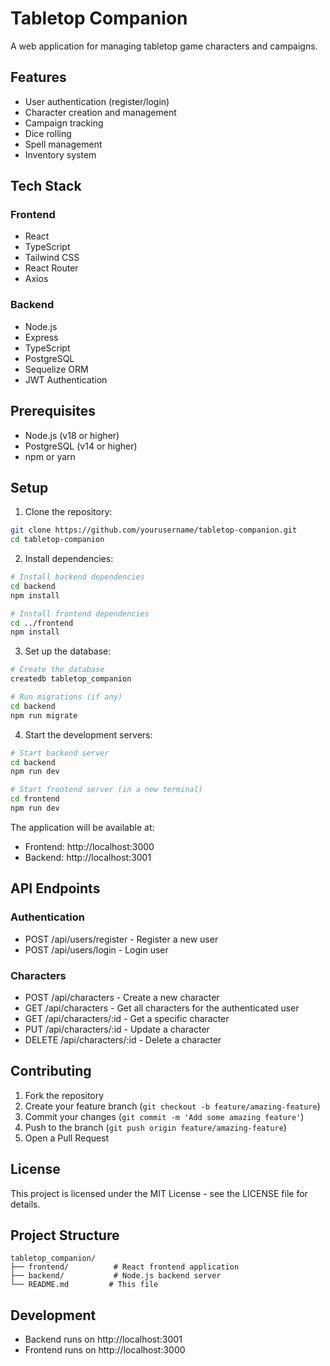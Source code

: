 # Tabletop Companion

A web application for managing tabletop game characters and campaigns.

## Features

- User authentication (register/login)
- Character creation and management
- Campaign tracking
- Dice rolling
- Spell management
- Inventory system

## Tech Stack

### Frontend
- React
- TypeScript
- Tailwind CSS
- React Router
- Axios

### Backend
- Node.js
- Express
- TypeScript
- PostgreSQL
- Sequelize ORM
- JWT Authentication

## Prerequisites

- Node.js (v18 or higher)
- PostgreSQL (v14 or higher)
- npm or yarn

## Setup

1. Clone the repository:
```bash
git clone https://github.com/yourusername/tabletop-companion.git
cd tabletop-companion
```

2. Install dependencies:
```bash
# Install backend dependencies
cd backend
npm install

# Install frontend dependencies
cd ../frontend
npm install
```

3. Set up the database:
```bash
# Create the database
createdb tabletop_companion

# Run migrations (if any)
cd backend
npm run migrate
```

4. Start the development servers:
```bash
# Start backend server
cd backend
npm run dev

# Start frontend server (in a new terminal)
cd frontend
npm run dev
```

The application will be available at:
- Frontend: http://localhost:3000
- Backend: http://localhost:3001

## API Endpoints

### Authentication
- POST /api/users/register - Register a new user
- POST /api/users/login - Login user

### Characters
- POST /api/characters - Create a new character
- GET /api/characters - Get all characters for the authenticated user
- GET /api/characters/:id - Get a specific character
- PUT /api/characters/:id - Update a character
- DELETE /api/characters/:id - Delete a character

## Contributing

1. Fork the repository
2. Create your feature branch (`git checkout -b feature/amazing-feature`)
3. Commit your changes (`git commit -m 'Add some amazing feature'`)
4. Push to the branch (`git push origin feature/amazing-feature`)
5. Open a Pull Request

## License

This project is licensed under the MIT License - see the LICENSE file for details.

## Project Structure

```
tabletop_companion/
├── frontend/          # React frontend application
├── backend/           # Node.js backend server
└── README.md         # This file
```

## Development

- Backend runs on http://localhost:3001
- Frontend runs on http://localhost:3000 